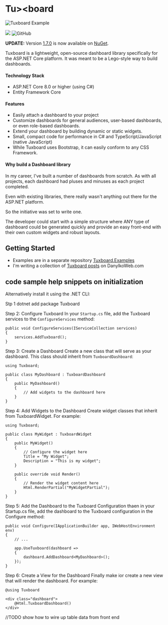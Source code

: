 # Tu><board 

![Tuxboard Example](images/TuxboardExample.png)

<p>
  <img src="https://jdanylko.vsrm.visualstudio.com/_apis/public/Release/badge/624b04d9-c444-4cb9-bd43-23d11c8291b0/1/2" />
  <img alt="GitHub" src="https://img.shields.io/github/license/jdanylko/Tuxboard">
</p>

**UPDATE:** Version [1.7.0](https://github.com/jdanylko/Tuxboard/discussions/31) is now available on <a href="https://www.nuget.org/packages/Tuxboard.Core/" title="Go to Tuxboard.Core on NuGet.org">NuGet</a>.

Tuxboard is a lightweight, open-source dashboard library specifically for the ASP.NET Core platform. It was meant to be
a Lego-style way to build dashboards.

#### Technology Stack

  - ASP.NET Core 8.0 or higher (using C#)
  - Entity Framework Core
  
#### Features

 * Easily attach a dashboard to your project
 * Customize dashboards for general audiences, user-based dashboards, or even role-based dashboards.
 * Extend your dashboard by building dynamic or static widgets.
 * Small, compact code for performance in C# and TypeScript/JavaScript (native JavaScript)
 * While Tuxboard uses Bootstrap, it can easily conform to any CSS Framework.

#### Why build a Dashboard library
In my career, I've built a number of dashboards from scratch. 
As with all projects, each dashboard had pluses and minuses as each project completed.

Even with existing libraries, there really wasn't anything out there for the ASP.NET platform.

So the initiative was set to write one.

The developer could start with a simple structure where
ANY type of dashboard could be generated quickly and 
provide an easy front-end with
their own custom widgets and robust layouts.

## Getting Started

 * Examples are in a separate repository [Tuxboard.Examples](https://github.com/jdanylko/Tuxboard.Examples)
 * I'm writing a collection of [Tuxboard posts](https://www.danylkoweb.com/Tuxboard/) on DanylkoWeb.com


## code sample help snippets on initialization

Alternatively install it using the .NET CLI:

Stp 1
dotnet add package Tuxboard

Step 2: Configure Tuxboard
In your `Startup.cs` file, add the Tuxboard services to the `ConfigureServices` method:

    public void ConfigureServices(IServiceCollection services)
    {
        services.AddTuxboard();
    }

Step 3: Create a Dashboard
Create a new class that will serve as your dashboard. This class should inherit from `TuxboardDashboard`:


    using Tuxboard;
    
    public class MyDashboard : TuxboardDashboard
    {
        public MyDashboard()
        {
            // Add widgets to the dashboard here
        }
    }

Step 4: Add Widgets to the Dashboard
Create widget classes that inherit from TuxboardWidget. For example:

    using Tuxboard;
    
    public class MyWidget : TuxboardWidget
    {
        public MyWidget()
        {
            // Configure the widget here
            Title = "My Widget";
            Description = "This is my widget";
        }
    
        public override void Render()
        {
            // Render the widget content here
            Html.RenderPartial("MyWidgetPartial");
        }
    }

Step 5: Add the Dashboard to the Tuxboard Configuration
thaen in your Startup.cs file, add the dashboard to the Tuxboard configuration in the Configure method:

    public void Configure(IApplicationBuilder app, IWebHostEnvironment env)
    {
        // ...
    
        app.UseTuxboard(dashboard =>
        {
            dashboard.AddDashboard<MyDashboard>();
        });
    }

Step 6: Create a View for the Dashboard
Finally make ior create a new view that will render the dashboard. For example:

    @using Tuxboard
    
    <div class="dashboard">
        @Html.TuxboardDashboard()
    </div>


//TODO show how to wire up table data from front end
